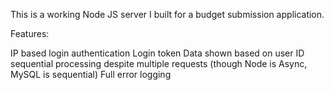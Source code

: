 This is a working Node JS server I built for a budget submission application.

Features: 

IP based login authentication
Login token
Data shown based on user ID
sequential processing despite multiple requests (though Node is Async, MySQL is sequential)
Full error logging
